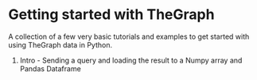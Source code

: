 # Getting started with TheGraph
A collection of a few very basic tutorials and examples to get started with using TheGraph data in Python.

1. Intro - Sending a query and loading the result to a Numpy array and Pandas Dataframe
